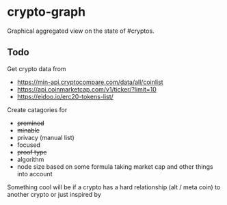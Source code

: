 # crypto-graph
Graphical aggregated view on the state of #cryptos.

## Todo

Get crypto data from 
* https://min-api.cryptocompare.com/data/all/coinlist
* https://api.coinmarketcap.com/v1/ticker/?limit=10
* https://eidoo.io/erc20-tokens-list/

Create catagories for
* ~~premined~~
* ~~minable~~ 
* privacy (manual list)
* focused
* ~~proof type~~
* algorithm
* node size based on some formula taking market cap and other things into account


Something cool will be if a crypto has a hard relationship (alt / meta coin) to another crypto or just inspired by